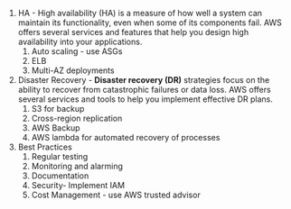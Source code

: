 1. HA - High availability (HA) is a measure of how well a system can maintain its functionality, even when some of its components fail. AWS offers several services and features that help you design high availability into your applications.
	1. Auto scaling - use ASGs
	2. ELB
	3. Multi-AZ deployments
2. Disaster Recovery - **Disaster recovery (DR)** strategies focus on the ability to recover from catastrophic failures or data loss. AWS offers several services and tools to help you implement effective DR plans.
	1. S3 for backup
	2. Cross-region replication
	3. AWS Backup
	4. AWS lambda for automated recovery of processes
3. Best Practices
	1. Regular testing
	2. Monitoring and alarming
	3. Documentation
	4. Security- Implement IAM
	5. Cost Management - use AWS trusted advisor
	